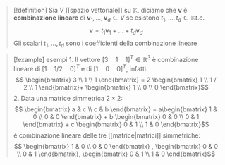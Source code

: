 >[!definition]
>Sia $V$ [[spazio vettoriale]] su $\mathbb{K}$, diciamo che $\mathbf{v}$ è **combinazione lineare** di $\mathbf{v}_{1},\dots,\mathbf{v}_{d} \in V$ se esistono $t_{1}, \dots, t_{d} \in \mathbb{K} t.c.$ 
>$$\mathbf{v} = t_{1}\mathbf{v}_{1} + \dots + t_{d}\mathbf{v}_{d}$$
>Gli scalari $t_{1},\dots,t_{d}$ sono i coefficienti della combinazione lineare


>[!example] esempi
>1.
>Il vettore $[3\quad 1\quad 1]^T \in \mathbb{R}^3$ è combinazione lineare di $[1\quad 1/2\quad 0]^T$ e di $[1\quad 0\quad 0]^T$, infatti:
> $$ \begin{bmatrix}
3 \\
1 \\
1
\end{bmatrix} =
2 \begin{bmatrix}
1 \\
1 / 2 \\
1
\end{bmatrix}+
\begin{bmatrix}
1 \\
0 \\
0 
\end{bmatrix}$$
>2. Data una matrice simmetrica $2\times 2$:
> $$ \begin{bmatrix}
a & c \\
c & b
\end{bmatrix} = a\begin{bmatrix}
1 & 0 \\
0 & 0
\end{bmatrix} + b
\begin{bmatrix}
0 & 0  \\
0 & 1 
\end{bmatrix} + c
\begin{bmatrix}
0 & 1 \\
1 & 0
\end{bmatrix}$$
è combinazione lineare delle tre [[matrice|matrici]] simmetriche:
>$$ \begin{bmatrix}
1 & 0 \\
0 & 0
\end{bmatrix} ,
\begin{bmatrix}
0 & 0 \\
0 & 1
\end{bmatrix},
\begin{bmatrix}
0 & 1 \\
1 & 0
\end{bmatrix}$$


